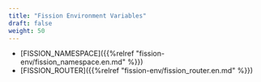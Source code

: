 ```yaml
---
title: "Fission Environment Variables"
draft: false
weight: 50
---
```


* [FISSION_NAMESPACE]({{%relref "fission-env/fission_namespace.en.md" %}})
* [FISSION_ROUTER]({{%relref "fission-env/fission_router.en.md" %}})
